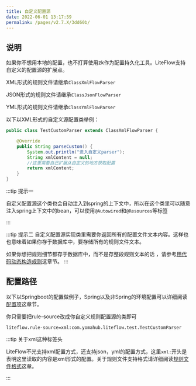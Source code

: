 ```yaml
---
title: 自定义配置源
date: 2022-06-01 13:17:59
permalink: /pages/v2.7.X/3dd60b/
---
```


## 说明

如果你不想用本地的配置，也不打算使用zk作为配置持久化工具。LiteFlow支持自定义的配置源的扩展点。

XML形式的规则文件请继承`ClassXmlFlowParser`

JSON形式的规则文件请继承`ClassJsonFlowParser`

YML形式的规则文件请继承`ClassYmlFlowParser`

以下以XML形式的自定义源配置类举例：

```java
public class TestCustomParser extends ClassXmlFlowParser {

	@Override
	public String parseCustom() {
		System.out.println("进入自定义parser");
		String xmlContent = null;
		//这里需要自己扩展从自定义的地方获取配置
		return xmlContent;
	}
}
```

:::tip 提示一

自定义配置源这个类也会自动注入到spring的上下文中，所以在这个类里可以随意注入spring上下文中的bean，可以使用`@Autowired`和`@Resources`等标签

:::

:::tip 提示二
自定义配置源实现类里需要你返回所有的配置文件文本内容。这样也也意味着如果你存于数据库中，要存储所有的规则文件文本。

如果你想把规则细节都存于数据库中，而不是存整段规则文本的话 ，请参考[用代码动态构造规则](/pages/v2.7.X/182a88/)这章节。
:::

## 配置路径

以下以Springboot的配置做例子，Spring以及非Spring的环境配置可以详细阅读[配置项](/pages/v2.7.X/82459b/)这章节。

你只需要把rule-source改成你自定义规则配置源的类即可

```properties
liteflow.rule-source=xml:com.yomahub.liteflow.test.TestCustomParser
```

:::tip 关于xml这种标签头

LiteFlow不光支持xml配置方式，还支持json，yml的配置方式，这里`xml:`开头是表明这里读取的内容是xml形式的配置。关于规则文件支持格式请详细阅读[规则文件格式](/pages/v2.7.X/7e3166/)这章。

:::